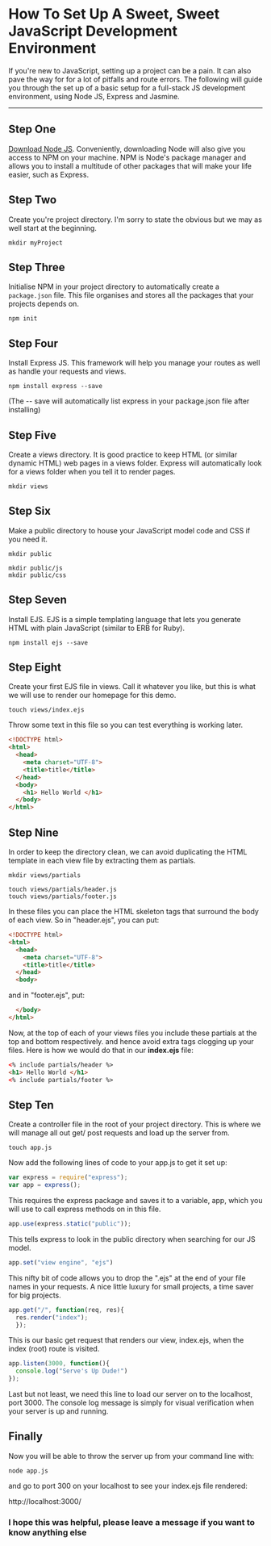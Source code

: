 # How To Set Up A Sweet, Sweet JavaScript Development Environment #

If you're new to JavaScript, setting up a project can be a pain. It can also pave the way for for a lot of pitfalls and route errors. The following will guide you through the set up of a basic setup for a full-stack JS development environment, using Node JS, Express and Jasmine.

---

## Step One ##

[Download Node JS](https://nodejs.org/en/). Conveniently, downloading Node will also give you access to NPM on your machine. NPM is Node's package manager and allows you to install a multitude of other packages that will make your life easier, such as Express.

## Step Two ##

Create you're project directory. I'm sorry to state the obvious but we may as well start at the beginning.

```
mkdir myProject
```

## Step Three ##

Initialise NPM in your project directory to automatically create a `package.json` file. This file organises and stores all the packages that your projects depends on.

```
npm init
```

## Step Four ##

Install Express JS. This framework will help you manage your routes as well as handle your requests and views.

```
npm install express --save
```
(The -- save will automatically list express in your package.json file after installing)

## Step Five ##

Create a views directory. It is good practice to keep HTML (or similar dynamic HTML) web pages in a views folder. Express will automatically look for a views folder when you tell it to render pages.

```
mkdir views
```

## Step Six ##

Make a public directory to house your JavaScript model code and CSS if you need it.

```
mkdir public
```
```
mkdir public/js
mkdir public/css
```

## Step Seven ##

Install EJS. EJS is a simple templating language that lets you generate HTML with plain JavaScript (similar to ERB for Ruby).

```
npm install ejs --save
```

## Step Eight ##

Create your first EJS file in views. Call it whatever you like, but this is what we will use to render our homepage for this demo.

```
touch views/index.ejs
```
Throw some text in this file so you can test everything is working later.
```html
<!DOCTYPE html>
<html>
  <head>
    <meta charset="UTF-8">
    <title>title</title>
  </head>
  <body>
    <h1> Hello World </h1>
  </body>
</html>
```

## Step Nine ##

In order to keep the directory clean, we can avoid duplicating the HTML template in each view file by extracting them as partials.

```
mkdir views/partials
```
```
touch views/partials/header.js
touch views/partials/footer.js
```
In these files you can place the HTML skeleton tags that surround the body of each view.
So in "header.ejs", you can put:
``` html
<!DOCTYPE html>
<html>
  <head>
    <meta charset="UTF-8">
    <title>title</title>
  </head>
  <body>
```
and in "footer.ejs", put:
``` html  
  </body>
</html>
```

Now, at the top of each of your views files you include these partials at the top and bottom respectively. and hence avoid extra tags clogging up your files.
Here is how we would do that in our **index.ejs** file:
```html
<% include partials/header %>
<h1> Hello World </h1>
<% include partials/footer %>
```

## Step Ten ##

Create a controller file in the root of your project directory. This is where we will manage all out get/ post requests and load up the server from.

```
touch app.js
```

Now add the following lines of code to your app.js to get it set up:

``` javascript
var express = require("express");
var app = express();
```
This requires the express package and saves it to a variable, app, which you will use to call express methods on in this file.

```JavaScript
app.use(express.static("public"));
```
This tells express to look in the public directory when searching for our JS model.

```javascript
app.set("view engine", "ejs")
```
This nifty bit of code allows you to drop the ".ejs" at the end of your file names in your requests. A nice little luxury for small projects, a time saver for big projects.

``` javascript
app.get("/", function(req, res){
  res.render("index");
  });
```
This is our basic get request that renders our view, index.ejs, when the index (root) route is visited.

```javascript
app.listen(3000, function(){
  console.log("Serve's Up Dude!")
});
```
Last but not least, we need this line to load our server on to the localhost, port 3000. The console log message is simply for visual verification when your server is up and running.

## Finally ##

Now you will be able to throw the server up from your command line with:
```
node app.js
````
and go to port 300 on your localhost to see your index.ejs file rendered:

http://localhost:3000/

### I hope this was helpful, please leave a message if you want to know anything else ###
